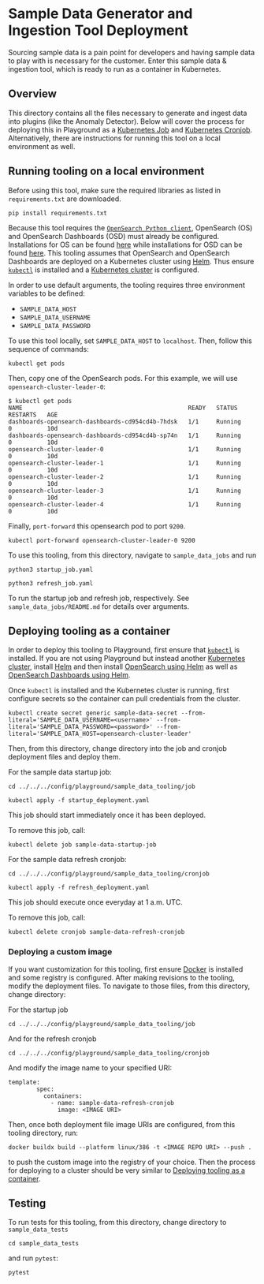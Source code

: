 # Sample Data Generator and Ingestion Tool Deployment

Sourcing sample data is a pain point for developers and having sample data to play with is necessary for the customer. Enter this sample data & ingestion tool, which is ready to run as a container in Kubernetes.

## Overview

This directory contains all the files necessary to generate and ingest data into plugins (like the Anomaly Detector). Below will cover the process for deploying this in Playground as a [Kubernetes Job](https://kubernetes.io/docs/concepts/workloads/controllers/job/) and [Kubernetes Cronjob](https://kubernetes.io/docs/concepts/workloads/controllers/cron-jobs/). Alternatively, there are instructions for running this tool on a local environment as well.

## Running tooling on a local environment

Before using this tool, make sure the required libraries as listed in `requirements.txt` are downloaded.

```
pip install requirements.txt
```

Because this tool requires the [`OpenSearch Python client`](https://opensearch-project.github.io/opensearch-py/), OpenSearch (OS) and OpenSearch Dashboards (OSD) must already be configured. Installations for OS can be found [here](https://opensearch.org/docs/latest/opensearch/install/index/) while installations for OSD can be found [here](https://opensearch.org/docs/latest/dashboards/install/index/). This tooling assumes that OpenSearch and OpenSearch Dashboards are deployed on a Kubernetes cluster using [Helm](https://helm.sh/docs/intro/install/). Thus ensure [`kubectl`](https://kubernetes.io/docs/tasks/tools/) is installed and a [Kubernetes cluster](https://kubernetes.io/docs/setup/) is configured.

In order to use default arguments, the tooling requires three environment variables to be defined:
- `SAMPLE_DATA_HOST`
- `SAMPLE_DATA_USERNAME`
- `SAMPLE_DATA_PASSWORD`

To use this tool locally, set `SAMPLE_DATA_HOST` to `localhost`. Then, follow this sequence of commands:
```
kubectl get pods
```

Then, copy one of the OpenSearch pods. For this example, we will use `opensearch-cluster-leader-0`:
```console
$ kubectl get pods
NAME                                               READY   STATUS      RESTARTS   AGE
dashboards-opensearch-dashboards-cd954cd4b-7hdsk   1/1     Running     0          10d
dashboards-opensearch-dashboards-cd954cd4b-sp74n   1/1     Running     0          10d
opensearch-cluster-leader-0                        1/1     Running     0          10d
opensearch-cluster-leader-1                        1/1     Running     0          10d
opensearch-cluster-leader-2                        1/1     Running     0          10d
opensearch-cluster-leader-3                        1/1     Running     0          10d
opensearch-cluster-leader-4                        1/1     Running     0          10d
```

Finally, `port-forward` this opensearch pod to port `9200`.
```
kubectl port-forward opensearch-cluster-leader-0 9200
```

To use this tooling, from this directory, navigate to `sample_data_jobs` and run
```
python3 startup_job.yaml

python3 refresh_job.yaml
```

To run the startup job and refresh job, respectively. See `sample_data_jobs/README.md` for details over arguments.

## Deploying tooling as a container

In order to deploy this tooling to Playground, first ensure that [`kubectl`](https://kubernetes.io/docs/tasks/tools/) is installed. If you are not using Playground but instead another [Kubernetes cluster](https://kubernetes.io/docs/setup/), install [Helm](https://helm.sh/docs/intro/install/) and then install [OpenSearch using Helm](https://opensearch.org/docs/latest/opensearch/install/helm/) as well as [OpenSearch Dashboards using Helm](https://opensearch.org/docs/latest/dashboards/install/helm/).

Once `kubectl` is installed and the Kubernetes cluster is running, first configure secrets so the container can pull credentials from the cluster.

```
kubectl create secret generic sample-data-secret --from-literal='SAMPLE_DATA_USERNAME=<username>' --from-literal='SAMPLE_DATA_PASSWORD=<password>' --from-literal='SAMPLE_DATA_HOST=opensearch-cluster-leader'
```

Then, from this directory, change directory into the job and cronjob deployment files and deploy them.

For the sample data startup job:
```
cd ../../../config/playground/sample_data_tooling/job

kubectl apply -f startup_deployment.yaml
```

This job should start immediately once it has been deployed.

To remove this job, call:
```
kubectl delete job sample-data-startup-job
```

For the sample data refresh cronjob:
```
cd ../../../config/playground/sample_data_tooling/cronjob

kubectl apply -f refresh_deployment.yaml
```

This job should execute once everyday at 1 a.m. UTC.

To remove this job, call:
```
kubectl delete cronjob sample-data-refresh-cronjob
```

### Deploying a custom image

If you want customization for this tooling, first ensure [Docker](https://docs.docker.com/get-docker/) is installed and some registry is configured. After making revisions to the tooling, modify the deployment files. To navigate to those files, from this directory, change directory:

For the startup job
```
cd ../../../config/playground/sample_data_tooling/job
```

And for the refresh cronjob
```
cd ../../../config/playground/sample_data_tooling/cronjob
```

And modify the image name to your specified URI:
```
template:
        spec:
          containers:
            - name: sample-data-refresh-cronjob
              image: <IMAGE URI>
```

Then, once both deployment file image URIs are configured, from this tooling directory, run:
```
docker buildx build --platform linux/386 -t <IMAGE REPO URI> --push .
```

to push the custom image into the registry of your choice. Then the process for deploying to a cluster should be very similar to [Deploying tooling as a container](#deploying-tooling-as-a-container).

## Testing

To run tests for this tooling, from this directory, change directory to `sample_data_tests`
```
cd sample_data_tests
```

and run `pytest`:
```
pytest
```
